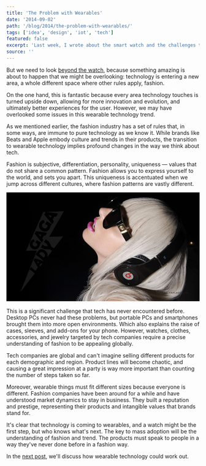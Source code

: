 ```yaml
---
title: 'The Problem with Wearables'
date: '2014-09-02'
path: '/blog/2014/the-problem-with-wearables/'
tags: ['idea', 'design', 'iot', 'tech']
featured: false
excerpt: 'Last week, I wrote about the smart watch and the challenges technology faces as it approaches us more intimately. In the next few weeks, smart devices will be ubiquitous, with the big players showcasing their products at IFA'
source: ''
---
```


But we need to look [beyond the watch](/blog/2014/the-smartwatch), because something amazing is about to happen that we might be overlooking: technology is entering a new area, a whole different space where other rules apply, fashion.

On the one hand, this is fantastic because every area technology touches is turned upside down, allowing for more innovation and evolution, and ultimately better experiences for the user. However, we may have overlooked some issues in this wearable technology trend.

As we mentioned earlier, the fashion industry has a set of rules that, in some ways, are immune to pure technology as we know it. While brands like Beats and Apple embody culture and trends in their products, the transition to wearable technology implies profound changes in the way we think about tech.

Fashion is subjective, differentiation, personality, uniqueness — values that do not share a common pattern. Fashion allows you to express yourself to the world, and sets you apart. This uniqueness is accentuated when we jump across different cultures, where fashion patterns are vastly different.

![Lady Gaga wearing Beats](../images/beats-headphones.jpg 'Lady Gaga wearing a pair of Beats by Dr. Dre')

This is a significant challenge that tech has never encountered before. Desktop PCs never had these problems, but portable PCs and smartphones brought them into more open environments. Which also explains the raise of cases, sleeves, and add-ons for your phone. However, watches, clothes, accessories, and jewelry targeted by tech companies require a precise understanding of fashion to be appealing globally.

Tech companies are global and can't imagine selling different products for each demographic and region. Product lines will become chaotic, and causing a great impression at a party is way more important than counting the number of steps taken so far.

Moreover, wearable things must fit different sizes because everyone is different. Fashion companies have been around for a while and have understood market dynamics to stay in business. They built a reputation and prestige, representing their products and intangible values that brands stand for.

It's clear that technology is coming to wearables, and a watch might be the first step, but who knows what's next. The key to mass adoption will be the understanding of fashion and trend. The products must speak to people in a way they've never done before in a fashion way.

In the [next post](/blog/2014/where-tech-meets-fashion), we'll discuss how wearable technology could work out.

